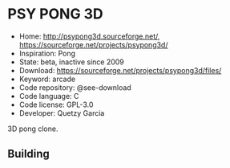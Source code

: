 # PSY PONG 3D

- Home: http://psypong3d.sourceforge.net/, https://sourceforge.net/projects/psypong3d/
- Inspiration: Pong
- State: beta, inactive since 2009
- Download: https://sourceforge.net/projects/psypong3d/files/
- Keyword: arcade
- Code repository: @see-download
- Code language: C
- Code license: GPL-3.0
- Developer: Quetzy Garcia

3D pong clone.

## Building
